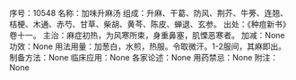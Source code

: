 序号：10548
名称：加味升麻汤
组成：升麻、干葛、防风、荆芥、牛蒡、连翘、桔梗、木通、赤芍、甘草、柴胡、黄芩、陈皮、蝉退、玄参。
出处：《种痘新书》卷十一。
主治：麻症初热，为风寒所束，身重鼻塞，肌慄恶寒者。
加减：None
功效：None
用法用量：加葱白，水煎，热服。令取微汗。1-2服间，其麻即出。
制备方法：None
临床应用：None
各家论述：None
用药禁忌：None
附注：None
